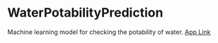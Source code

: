 # WaterPotabilityPrediction
 Machine learning model for checking the potability of water.
 [App Link](https://share.streamlit.io/hashgehlot03/waterpotabilityprediction/main/WaterPotabilityApp.py)
